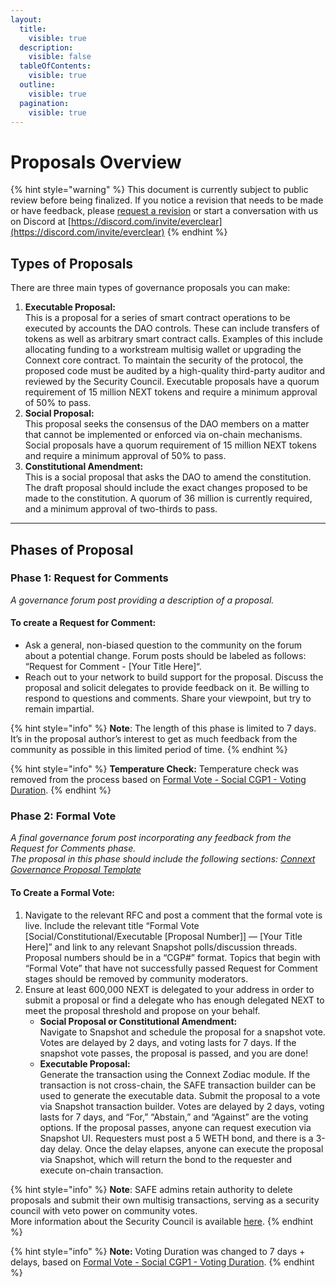 ```yaml
---
layout:
  title:
    visible: true
  description:
    visible: false
  tableOfContents:
    visible: true
  outline:
    visible: true
  pagination:
    visible: true
---
```


# Proposals Overview

{% hint style="warning" %}
This document is currently subject to public review before being finalized. If you notice a revision that needs to be made or have feedback, please [request a revision](https://github.com/connext/gitbook-docs/issues/new) or start a conversation with us on Discord at [https://discord.com/invite/everclear](https://discord.com/invite/everclear)
{% endhint %}

## **Types of Proposals**

There are three main types of governance proposals you can make:

1. **Executable Proposal:** \
   This is a proposal for a series of smart contract operations to be executed by accounts the DAO controls. These can include transfers of tokens as well as arbitrary smart contract calls. Examples of this include allocating funding to a workstream multisig wallet or upgrading the Connext core contract. To maintain the security of the protocol, the proposed code must be audited by a high-quality third-party auditor and reviewed by the Security Council. Executable proposals have a quorum requirement of 15 million NEXT tokens and require a minimum approval of 50% to pass.&#x20;
2. **Social Proposal:** \
   This proposal seeks the consensus of the DAO members on a matter that cannot be implemented or enforced via on-chain mechanisms. Social proposals have a quorum requirement of 15 million NEXT tokens and require a minimum approval of 50% to pass.
3. **Constitutional Amendment:** \
   This is a social proposal that asks the DAO to amend the constitution. The draft proposal should include the exact changes proposed to be made to the constitution. A quorum of 36 million is currently required, and a minimum approval of two-thirds to pass.

***

## **Phases of Proposal**

### **Phase 1: Request for Comments**

_A governance forum post providing a description of a proposal._

#### To create a Request for Comment:

* Ask a general, non-biased question to the community on the forum about a potential change. Forum posts should be labeled as follows: “Request for Comment - \[Your Title Here]“.
* Reach out to your network to build support for the proposal. Discuss the proposal and solicit delegates to provide feedback on it. Be willing to respond to questions and comments. Share your viewpoint, but try to remain impartial.

{% hint style="info" %}
**Note**: The length of this phase is limited to 7 days. It’s in the proposal author’s interest to get as much feedback from the community as possible in this limited period of time.
{% endhint %}

{% hint style="info" %}
**Temperature Check:** Temperature check was removed from the process based on [Formal Vote - Social CGP1 - Voting Duration](https://snapshot.org/#/dao.connext.eth/proposal/0x77125238d344e5e378387d048d6e3b2c2a45bf3d3d2b6c22b1b76c443e4e9301).
{% endhint %}

### **Phase 2: Formal Vote**

_A final governance forum post incorporating any feedback from the Request for Comments phase._\
_The proposal in this phase should include the following sections:_ [_Connext Governance Proposal Template_](connext-governance-proposal-template.md)

#### To Create a Formal Vote:

1. Navigate to the relevant RFC and post a comment that the formal vote is live. Include the relevant title “Formal Vote \[Social/Constitutional/Executable \[Proposal Number]] — \[Your Title Here]” and link to any relevant Snapshot polls/discussion threads. Proposal numbers should be in a “CGP#” format. Topics that begin with “Formal Vote” that have not successfully passed Request for Comment stages should be removed by community moderators.
2. Ensure at least 600,000 NEXT is delegated to your address in order to submit a proposal or find a delegate who has enough delegated NEXT to meet the proposal threshold and propose on your behalf.
   * **Social Proposal or Constitutional Amendment:** \
     Navigate to Snapshot and schedule the proposal for a snapshot vote. Votes are delayed by 2 days, and voting lasts for 7 days. If the snapshot vote passes, the proposal is passed, and you are done!
   * **Executable Proposal:**\
     Generate the transaction using the Connext Zodiac module. If the transaction is not cross-chain, the SAFE transaction builder can be used to generate the executable data. Submit the proposal to a vote via Snapshot transaction builder. Votes are delayed by 2 days, voting lasts for 7 days, and “For,” “Abstain,” and “Against” are the voting options. If the proposal passes, anyone can request execution via Snapshot UI. Requesters must post a 5 WETH bond, and there is a 3-day delay. Once the delay elapses, anyone can execute the proposal via Snapshot, which will return the bond to the requester and execute on-chain transaction.

{% hint style="info" %}
**Note**: SAFE admins retain authority to delete proposals and submit their own multisig transactions, serving as a security council with veto power on community votes. \
More information about the Security Council is available [here](https://docs.connext.network/v/dao-documentation/collective/security-council).
{% endhint %}

{% hint style="info" %}
**Note:** Voting Duration was changed to 7 days + delays, based on [Formal Vote - Social CGP1 - Voting Duration](https://snapshot.org/#/dao.connext.eth/proposal/0x77125238d344e5e378387d048d6e3b2c2a45bf3d3d2b6c22b1b76c443e4e9301).
{% endhint %}

